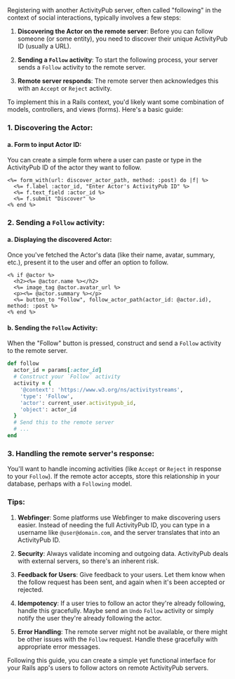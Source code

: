Registering with another ActivityPub server, often called "following" in the context of social interactions, typically involves a few steps:

1. **Discovering the Actor on the remote server**: Before you can follow someone (or some entity), you need to discover their unique ActivityPub ID (usually a URL).

2. **Sending a `Follow` activity**: To start the following process, your server sends a `Follow` activity to the remote server.

3. **Remote server responds**: The remote server then acknowledges this with an `Accept` or `Reject` activity.

To implement this in a Rails context, you'd likely want some combination of models, controllers, and views (forms). Here's a basic guide:

### 1. Discovering the Actor:

#### a. Form to input Actor ID:

You can create a simple form where a user can paste or type in the ActivityPub ID of the actor they want to follow.

```erb
<%= form_with(url: discover_actor_path, method: :post) do |f| %>
  <%= f.label :actor_id, "Enter Actor's ActivityPub ID" %>
  <%= f.text_field :actor_id %>
  <%= f.submit "Discover" %>
<% end %>
```

### 2. Sending a `Follow` activity:

#### a. Displaying the discovered Actor:

Once you've fetched the Actor's data (like their name, avatar, summary, etc.), present it to the user and offer an option to follow.

```erb
<% if @actor %>
  <h2><%= @actor.name %></h2>
  <%= image_tag @actor.avatar_url %>
  <p><%= @actor.summary %></p>
  <%= button_to "Follow", follow_actor_path(actor_id: @actor.id), method: :post %>
<% end %>
```

#### b. Sending the `Follow` Activity:

When the "Follow" button is pressed, construct and send a `Follow` activity to the remote server.

```ruby
def follow
  actor_id = params[:actor_id]
  # Construct your `Follow` activity
  activity = {
    '@context': 'https://www.w3.org/ns/activitystreams',
    'type': 'Follow',
    'actor': current_user.activitypub_id,
    'object': actor_id
  }
  # Send this to the remote server
  # ...
end
```

### 3. Handling the remote server's response:

You'll want to handle incoming activities (like `Accept` or `Reject` in response to your `Follow`). If the remote actor accepts, store this relationship in your database, perhaps with a `Following` model.

### Tips:

1. **Webfinger**: Some platforms use Webfinger to make discovering users easier. Instead of needing the full ActivityPub ID, you can type in a username like `@user@domain.com`, and the server translates that into an ActivityPub ID.

2. **Security**: Always validate incoming and outgoing data. ActivityPub deals with external servers, so there's an inherent risk.

3. **Feedback for Users**: Give feedback to your users. Let them know when the follow request has been sent, and again when it's been accepted or rejected.

4. **Idempotency**: If a user tries to follow an actor they're already following, handle this gracefully. Maybe send an `Undo` `Follow` activity or simply notify the user they're already following the actor.

5. **Error Handling**: The remote server might not be available, or there might be other issues with the `Follow` request. Handle these gracefully with appropriate error messages.

Following this guide, you can create a simple yet functional interface for your Rails app's users to follow actors on remote ActivityPub servers.